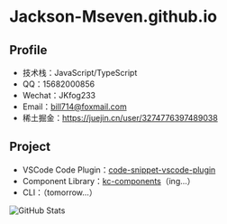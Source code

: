 # Jackson-Mseven.github.io

## Profile
- 技术栈：JavaScript/TypeScript
- QQ：15682000856
- Wechat：JKfog233
- Email：bill714@foxmail.com
- 稀土掘金：https://juejin.cn/user/3274776397489038

## Project
- VSCode Code Plugin：[code-snippet-vscode-plugin](https://github.com/Jackson-Mseven/code-snippet-vscode-plugin)
- Component Library：[kc-components](https://github.com/Jackson-Mseven/kc-components)（ing...）
- CLI：（tomorrow...）


![GitHub Stats](https://github-readme-stats.vercel.app/api?username=Jackson-Mseven&show_icons=true)
